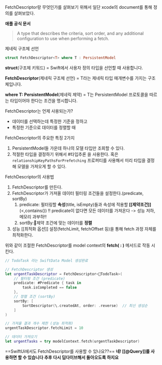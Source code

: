 FetchDescriptor랑 무엇인가를 살펴보기 위해서 일단 xcode의 document를 통해 정의를 살펴보았다.

**애플 공식 문서**
>A type that describes the criteria, sort order, and any additional configuration to use when performing a fetch.

제네릭 구조체 선언
```swift
struct FetchDescriptor<T> where T : PersistentModel
```

**struct**(구조체 키워드) = Swift에서 사용자 정의 타입을 선언할 때 사용합니다.

**FetchDescriptor<T>**(제네릭 구조체 선언) = T라는 제네릭 타입 매개변수를 가지는 구조체입니다.

**where T: PersistentModel**(제네릭 제약) = T는 PersistentModel 프로토콜을 따르는 타입이어야 한다는 조건을 명시합니다.

FetchDescriptor는 언제 사용되는가?
- 데이터를 선택하는데 특정한 기준을 정하고
- 특정한 기준으로 데이터를 정렬할 때

FetchDescriptor의 주요한 특징 2가지
1. PersistentModel들 가운데 하나의 모델 타입만 조회할 수 있다.
2. 적절한 타입을 결정하기 위해서 #타입추론 을 사용한다. 
   혹은```relationshipKeyPathsForPrefetching``` 프로퍼티를 사용해서 미리 타입을 결정해 모델을 가져오게 할 수 있다.

FetchDescriptor의 사용법
1. FetchDescriptor를 만든다.
2. FetchDescriptor가 가져올 데이터 필터링 조건들을 설정한다.(predicate, sortBy)
	1. predicate: 필터링할 **속성**(title, isEmpty)들과 속성에 적용할 **[[제약조건]]**(<,contains())
		‼️ predicate이 없다면 모든 데이터를 가져온다 -> 성능 저하, 메모리 과부하‼️
	2. sortBy:제약 조건에 맞는 데이터를 **정렬**
3. 성능 [[최적화 옵션]] 설정(fetchLimit, fetchOffset 등)을 통해 fetch 과정 자체를 최적화한다.

위와 같이 조절한 FetchDescriptor를 model context의 **fetch( : )** 메서드로 작동 시킨다.

```swift
// TodoTask 라는 SwiftData Model 생성완료

// FetchDescriptor 생성
let urgentTaskDescriptor = FetchDescriptor<TodoTask>(
    // 필터링 조건 (predicate)
    predicate: #Predicate { task in
		task.isCompleted == false
    },
    // 정렬 조건 (sortBy)
    sortBy: [
        SortDescriptor(\.createdAt, order: .reverse)  // 최신 생성순
    ]
)

// 가져올 결과 개수 제한 (성능 최적화)
urgentTaskDescriptor.fetchLimit = 10

// 데이터 가져오기
let urgentTasks = try modelContext.fetch(urgentTaskDescriptor)
```









==SwiftUi에서도 FetchDescriptor를 사용할 수 있나요??==
**네! [[@Query]]를 사용하면 할 수 있습니다 추후 다시 딥다이브해서 돌아오도록 하지요**